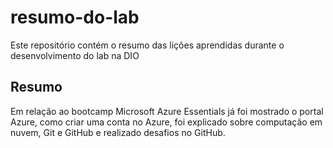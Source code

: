 # resumo-do-lab
Este repositório contém o resumo das lições aprendidas durante o desenvolvimento do lab na DIO
## Resumo
Em relação ao bootcamp Microsoft Azure Essentials já foi mostrado o portal Azure, como criar uma conta no Azure, foi explicado sobre computação em nuvem, Git e GitHub e realizado desafios no GitHub.
